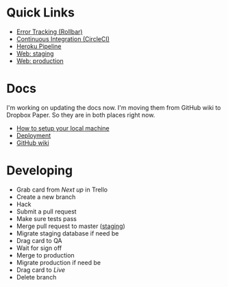 # Quick Links
- [Error Tracking (Rollbar)](https://rollbar.com/tylerwaitt/Your-Stance/)
- [Continuous Integration (CircleCI)](https://circleci.com/gh/tylerwaitt/yourstance)
- [Heroku Pipeline](https://dashboard.heroku.com/pipelines/7157a41c-a70a-4394-af20-7e333340219b)
- [Web:  staging](http://yourstance-staging.herokuapp.com)
- [Web:  production](http://www.yourstance.com)

# Docs
I'm working on updating the docs now.  I'm moving them from GitHub wiki to Dropbox Paper.  So they are in both places right now.

- [How to setup your local machine](https://paper.dropbox.com/doc/How-to-setup-your-local-machine-IQuw6r0rW4RN2unQZi19t)
- [Deployment](https://paper.dropbox.com/doc/Deployment-PqLMlbkvzvT9I2zFjfCKN)
- [GitHub wiki](https://github.com/tylerwaitt/yourstance/wiki)

# Developing

- Grab card from *Next up* in Trello
- Create a new branch
- Hack
- Submit a pull request
- Make sure tests pass
- Merge pull request to master ([staging](http://yourstance-staging.herokuapp.com/))
- Migrate staging database if need be
- Drag card to QA
- Wait for sign off
- Merge to production
- Migrate production if need be
- Drag card to *Live*
- Delete branch
